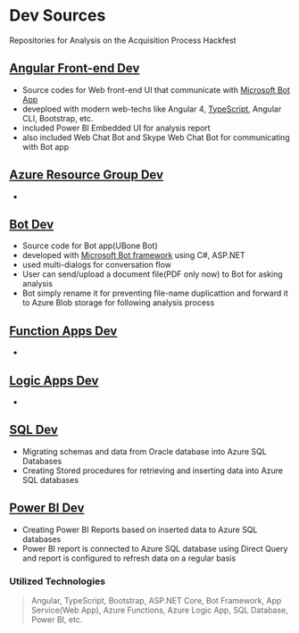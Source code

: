 # Dev Sources 

Repositories for Analysis on the Acquisition Process Hackfest

## [Angular Front-end Dev](AngularWebDev/)

- Source codes for Web front-end UI that communicate with [Microsoft Bot App](https://dev.botframework.com/)
- deveploed with modern web-techs like Angular 4, [TypeScript](https://www.typescriptlang.org/), Angular CLI, Bootstrap, etc.
- included Power BI Embedded UI for analysis report
- also included Web Chat Bot and Skype Web Chat Bot for communicating with Bot app

## [Azure Resource Group Dev](AzureResourceGroupDev/)
- 

## [Bot Dev](BotDev/)

- Source code for Bot app(UBone Bot)
- developed with [Microsoft Bot framework](https://dev.botframework.com/) using C#, ASP.NET
- used multi-dialogs for conversation flow
- User can send/upload a document file(PDF only now) to Bot for asking analysis
- Bot simply rename it for preventing file-name duplicattion and forward it to Azure Blob storage for following analysis process

## [Function Apps Dev](FunctionAppsDev/)
- 

## [Logic Apps Dev](LogicAppDev/)
- 

## [SQL Dev](SQLDev/)
- Migrating schemas and data from Oracle database into Azure SQL Databases
- Creating Stored procedures for retrieving and inserting data into Azure SQL databases

## [Power BI Dev](PowerBIDev/)
- Creating Power BI Reports based on inserted data to Azure SQL databases
- Power BI report is connected to Azure SQL database using Direct Query and report is configured to refresh data on a regular basis

### Utilized Technologies
> Angular, TypeScript, Bootstrap, ASP.NET Core, Bot Framework, App Service(Web App), Azure Functions, Azure Logic App, SQL Database, Power BI, etc.